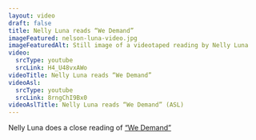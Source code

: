 ```yaml
--- 
layout: video
draft: false
title: Nelly Luna reads “We Demand”
imageFeatured: nelson-luna-video.jpg
imageFeaturedAlt: Still image of a videotaped reading by Nelly Luna
video: 
  srcType: youtube
  srcLink: H4_U48vxAWo
videoTitle: Nelly Luna reads “We Demand”
videoAsl: 
  srcType: youtube
  srcLink: 8rngChI9Bx0
videoAslTitle: Nelly Luna reads “We Demand” (ASL)
--- 
```

 
Nelly Luna does a close reading of [“We Demand”](/gallery/we-demand) 
